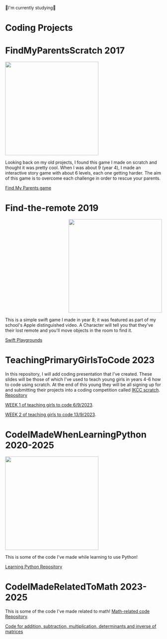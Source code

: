 
🌷I'm currently studying🌷
# Coding Projects

# FindMyParentsScratch 2017
<img src="https://i.imgur.com/UH1PqtM.png" width="300"/>

Looking back on my old projects, I found this game I made on scratch and thought it was pretty cool. When I was about 9 (year 4), I made an interactive story game with about 6 levels, each one getting harder. The aim of this game is to overcome each challenge in order to rescue your parents.
 
<a href="https://scratch.mit.edu/projects/158227485/">Find My Parents game</a>

# Find-the-remote 2019
<p align = "right">
 <img src="https://i.imgur.com/MHbJmtH.png" width="300"/>

This is a simple swift game I made in year 8; it was featured as part of my school's Apple distinguished video.
A Character will tell you that they've their lost remote and you'll move objects in the room to find it.

[Swift Playgrounds](https://github.com/carmiabela/Find-the-remote/blob/main/Find%20the%20Remote.playgroundbook.zip?raw=true)

# TeachingPrimaryGirlsToCode 2023
In this repository, I will add coding presentation that I've created. These slides will be those of which I've used to teach young girls in years 4-6 how to code using scratch. At the end of this young they will be all signing up for and submitting their projects into a coding competition called [IKCC scratch](https://www.ikcc.info/).
[Repository](https://github.com/carmiabela/TeachingPrimaryGirlsToCode)

[WEEK 1 of teaching girls to code 6/9/2023](https://docs.google.com/presentation/d/1Uuwoo1B6EJPVOJAs3OuzRrvP7Rn9l5ShgXm3HjpKgM8/edit).

[WEEK 2 of teaching girls to code 13/9/2023](https://docs.google.com/presentation/d/14DGuj4aoxuhAj0Dg9x3ouGnAf1e8B5asmwVqLjRByjE/edit).


# CodeIMadeWhenLearningPython 2020-2025

<img src="https://i.imgur.com/05vJGK3.png" width="300"/>

This is some of the code I've made while learning to use Python!
 
<a href="https://github.com/carmiabela/LearningPython">Learning Python Repository</a>

# CodeIMadeRelatedToMath 2023-2025

This is some of the code I've made related to math! [Math-related code Repository](https://github.com/carmiabela/Math-Projects).

<a href="https://replit.com/join/tlgsuutorb-carmellaabela1">Code for addition, subtraction, multiplication, determinants and inverse of matrices</a>

